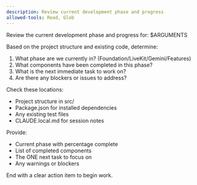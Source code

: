 ```yaml
---
description: Review current development phase and progress
allowed-tools: Read, Glob
---
```


Review the current development phase and progress for: $ARGUMENTS

Based on the project structure and existing code, determine:

1. What phase are we currently in? (Foundation/LiveKit/Gemini/Features)
2. What components have been completed in this phase?
3. What is the next immediate task to work on?
4. Are there any blockers or issues to address?

Check these locations:
- Project structure in src/
- Package.json for installed dependencies
- Any existing test files
- CLAUDE.local.md for session notes

Provide:
- Current phase with percentage complete
- List of completed components
- The ONE next task to focus on
- Any warnings or blockers

End with a clear action item to begin work.
